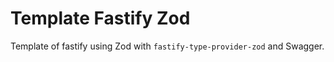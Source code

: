 # Template Fastify Zod

Template of fastify using Zod with `fastify-type-provider-zod` and Swagger.
